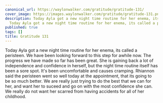 ```yaml
---
canonical_url: https://waylonwalker.com/gratitude/gratitude-131/
cover_image: https://images.waylonwalker.com/gratitude/gratitude-131.png
description: Today Ayla got a new night time routine for her enema, its called a peristeen.
  Today Ayla got a new night time routine for her enema, its called a peristeen.
published: true
tags: []
title: Gratitude 131
---
```


Today Ayla got a new night time routine for her enema, its called a peristeen. We have been looking forward to this step for awhile now.  The progress we have made so far has been great.  She is gaining back a lot of independence and confidence in herself, but the night time routine itself has been a sore spot. It's been uncomfortable and causes cramping.  Rhiannon said the peristeen went so well today at the appointment, that its going to be so much better.  We are really just trying to do the best that we can for her, and want her to suceed and go on with the most confidence she can.  We really do not want her scarred from having accidents for all of her childhood.